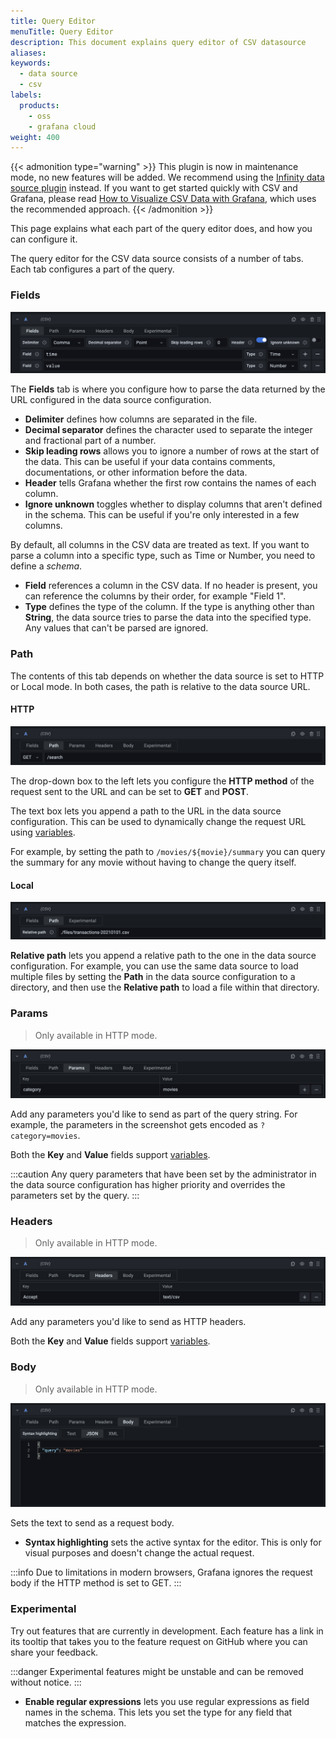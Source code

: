 ```yaml
---
title: Query Editor
menuTitle: Query Editor
description: This document explains query editor of CSV datasource
aliases:
keywords:
  - data source
  - csv
labels:
  products:
    - oss
    - grafana cloud
weight: 400
---
```


{{< admonition type="warning" >}}
This plugin is now in maintenance mode, no new features will be added. We recommend using the [Infinity data source plugin](https://grafana.com/grafana/plugins/yesoreyeram-infinity-datasource/) instead.  If you want to get started
quickly with CSV and Grafana, please read [How to Visualize CSV Data with Grafana](https://grafana.com/blog/2025/02/05/how-to-visualize-csv-data-with-grafana/), which uses the recommended approach.
{{< /admonition >}}

This page explains what each part of the query editor does, and how you can configure it.

The query editor for the CSV data source consists of a number of tabs. Each tab configures a part of the query.

### Fields

![Fields](https://raw.githubusercontent.com/grafana/grafana-csv-datasource/main/docs/images/editor-fields.png)

The **Fields** tab is where you configure how to parse the data returned by the URL configured in the data source configuration.

- **Delimiter** defines how columns are separated in the file.
- **Decimal separator** defines the character used to separate the integer and fractional part of a number.
- **Skip leading rows** allows you to ignore a number of rows at the start of the data. This can be useful if your data contains comments, documentations, or other information before the data.
- **Header** tells Grafana whether the first row contains the names of each column.
- **Ignore unknown** toggles whether to display columns that aren't defined in the schema. This can be useful if you're only interested in a few columns.

By default, all columns in the CSV data are treated as text. If you want to parse a column into a specific type, such as Time or Number, you need to define a _schema_.

- **Field** references a column in the CSV data. If no header is present, you can reference the columns by their order, for example "Field 1".
- **Type** defines the type of the column. If the type is anything other than **String**, the data source tries to parse the data into the specified type. Any values that can't be parsed are ignored.

### Path

The contents of this tab depends on whether the data source is set to HTTP or Local mode. In both cases, the path is relative to the data source URL.

#### HTTP

![Path](https://raw.githubusercontent.com/grafana/grafana-csv-datasource/main/docs/images/editor-path.png)

The drop-down box to the left lets you configure the **HTTP method** of the request sent to the URL and can be set to **GET** and **POST**.

The text box lets you append a path to the URL in the data source configuration. This can be used to dynamically change the request URL using [variables](https://grafana.com/docs/grafana/latest/variables/).

For example, by setting the path to `/movies/${movie}/summary` you can query the summary for any movie without having to change the query itself.

#### Local

![Local Path](https://raw.githubusercontent.com/grafana/grafana-csv-datasource/main/docs/images/editor-local-path.png)

**Relative path** lets you append a relative path to the one in the data source configuration. For example, you can use the same data source to load multiple files by setting the **Path** in the data source configuration to a directory, and then use the **Relative path** to load a file within that directory.

### Params

> Only available in HTTP mode.

![Params](https://raw.githubusercontent.com/grafana/grafana-csv-datasource/main/docs/images/editor-params.png)

Add any parameters you'd like to send as part of the query string. For example, the parameters in the screenshot gets encoded as `?category=movies`.

Both the **Key** and **Value** fields support [variables](https://grafana.com/docs/grafana/latest/variables/).

:::caution
Any query parameters that have been set by the administrator in the data source configuration has higher priority and overrides the parameters set by the query.
:::

### Headers

> Only available in HTTP mode.

![Headers](https://raw.githubusercontent.com/grafana/grafana-csv-datasource/main/docs/images/editor-headers.png)

Add any parameters you'd like to send as HTTP headers.

Both the **Key** and **Value** fields support [variables](https://grafana.com/docs/grafana/latest/variables/).

### Body

> Only available in HTTP mode.

![Body](https://raw.githubusercontent.com/grafana/grafana-csv-datasource/main/docs/images/editor-body.png)

Sets the text to send as a request body.

- **Syntax highlighting** sets the active syntax for the editor. This is only for visual purposes and doesn't change the actual request.

:::info
Due to limitations in modern browsers, Grafana ignores the request body if the HTTP method is set to GET.
:::

### Experimental

Try out features that are currently in development. Each feature has a link in its tooltip that takes you to the feature request on GitHub where you can share your feedback.

:::danger
Experimental features might be unstable and can be removed without notice.
:::

- **Enable regular expressions** lets you use regular expressions as field names in the schema. This lets you set the type for any field that matches the expression.
